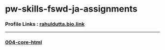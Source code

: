 # pw-skills-fswd-ja-assignments

### Profile Links : [rahuldutta.bio.link](https://rahuldutta.bio.link)

---

### [004-core-html](./004-core-html/readme.md)